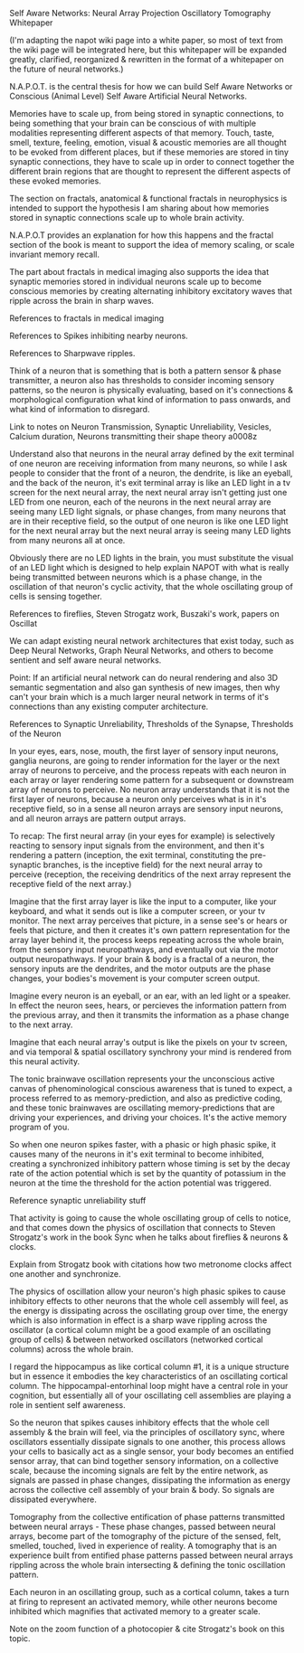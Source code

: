 Self Aware Networks: Neural Array Projection Oscillatory Tomography Whitepaper

(I'm adapting the napot wiki page into a white paper, so most of text from the wiki page will be integrated here, but this whitepaper will be expanded greatly, clarified, reorganized & rewritten in the format of a whitepaper on the future of neural networks.)

N.A.P.O.T. is the central thesis for how we can build Self Aware Networks or Conscious (Animal Level) Self Aware Artificial Neural Networks.

Memories have to scale up, from being stored in synaptic connections, to being something that your brain can be conscious of with multiple modalities representing different aspects of that memory. Touch, taste, smell, texture, feeling, emotion, visual & acoustic memories are all thought to be evoked from different places, but if these memories are stored in tiny synaptic connections, they have to scale up in order to connect together the different brain regions that are thought to represent the different aspects of these evoked memories.

The section on fractals, anatomical & functional fractals in neurophysics is intended to support the hypothesis I am sharing about how memories stored in synaptic connections scale up to whole brain activity.

N.A.P.O.T provides an explanation for how this happens and the fractal section of the book is meant to support the idea of memory scaling, or scale invariant memory recall.

The part about fractals in medical imaging also supports the idea that synaptic memories stored in individual neurons scale up to become conscious memories by creating alternating inhibitory excitatory waves that ripple across the brain in sharp waves.

References to fractals in medical imaging

References to Spikes inhibiting nearby neurons.

References to Sharpwave ripples.

Think of a neuron that is something that is both a pattern sensor & phase transmitter, a neuron also has thresholds to consider incoming sensory patterns, so the neuron is physically evaluating, based on it's connections & morphological configuration what kind of information to pass onwards, and what kind of information to disregard.

Link to notes on Neuron Transmission, Synaptic Unreliability, Vesicles, Calcium duration, Neurons transmitting their shape theory a0008z

Understand also that neurons in the neural array defined by the exit terminal of one neuron are receiving information from many neurons, so while I ask people to consider that the front of a neuron, the dendrite, is like an eyeball, and the back of the neuron, it's exit terminal array is like an LED light in a tv screen for the next neural array, the next neural array isn't getting just one LED from one neuron, each of the neurons in the next neural array are seeing many LED light signals, or phase changes, from many neurons that are in their receptive field, so the output of one neuron is like one LED light for the next neural array but the next neural array is seeing many LED lights from many neurons all at once. 

Obviously there are no LED lights in the brain, you must substitute the visual of an LED light which is designed to help explain NAPOT with what is really being transmitted between neurons which is a phase change, in the oscillation of that neuron's cyclic activity, that the whole oscillating group of cells is sensing together.

References to fireflies, Steven Strogatz work, Buszaki's work, papers on Oscillat

We can adapt existing neural network architectures that exist today, such as Deep Neural Networks, Graph Neural Networks, and others to become sentient and self aware neural networks.

Point: If an artificial neural network can do neural rendering and also 3D semantic segmentation and also gan synthesis of new images, then why can't your brain which is a much larger neural network in terms of it's connections than any existing computer architecture.

References to Synaptic Unreliability, Thresholds of the Synapse, Thresholds of the Neuron

In your eyes, ears, nose, mouth, the first layer of sensory input neurons, ganglia neurons, are going to render information for the layer or the next array of neurons to perceive, and the process repeats with each neuron in each array or layer rendering some pattern for a subsequent or downstream array of neurons to perceive. No neuron array understands that it is not the first layer of neurons, because a neuron only perceives what is in it's receptive field, so in a sense all neuron arrays are sensory input neurons, and all neuron arrays are pattern output arrays.

To recap: The first neural array (in your eyes for example) is selectively reacting to sensory input signals from the environment, and then it's rendering a pattern (inception, the exit terminal, constituting the pre-synaptic branches, is the inceptive field) for the next neural array to perceive (reception, the receiving dendritics of the next array represent the receptive field of the next array.)

Imagine that the first array layer is like the input to a computer, like your keyboard, and what it sends out is like a computer screen, or your tv monitor. The next array perceives that picture, in a sense see's or hears or feels that picture, and then it creates it's own pattern representation for the array layer behind it, the process keeps repeating across the whole brain, from the sensory input neuropathways, and eventually out via the motor output neuropathways. If your brain & body is a fractal of a neuron, the sensory inputs are the dendrites, and the motor outputs are the phase changes, your bodies's movement is your computer screen output.

Imagine every neuron is an eyeball, or an ear, with an led light or a speaker. In effect the neuron sees, hears, or percieves the information pattern from the previous array, and then it transmits the information as a phase change to the next array.

Imagine that each neural array's output is like the pixels on your tv screen, and via temporal & spatial oscillatory synchrony your mind is rendered from this neural activity.

The tonic brainwave oscillation represents your the unconscious active canvas of phenominological conscious awareness that is tuned to expect, a process referred to as memory-prediction, and also as predictive coding, and these tonic brainwaves are oscillating memory-predictions that are driving your experiences, and driving your choices. It's the active memory program of you.

So when one neuron spikes faster, with a phasic or high phasic spike, it causes many of the neurons in it's exit terminal to become inhibited, creating a synchronized inhibitory pattern whose timing is set by the decay rate of the action potential which is set by the quantity of potassium in the neuron at the time the threshold for the action potential was triggered.

Reference synaptic unreliability stuff

That activity is going to cause the whole oscillating group of cells to notice, and that comes down the physics of oscillation that connects to Steven Strogatz's work in the book Sync when he talks about fireflies & neurons & clocks.

Explain from Strogatz book with citations how two metronome clocks affect one another and synchronize.

The physics of oscillation allow your neuron's high phasic spikes to cause inhibitory effects to other neurons that the whole cell assembly will feel, as the energy is dissipating across the oscillating group over time, the energy which is also information in effect is a sharp wave rippling across the oscillator (a cortical column might be a good example of an oscillating group of cells) & between networked oscillators (networked cortical columns) across the whole brain.

I regard the hippocampus as like cortical column #1, it is a unique structure but in essence it embodies the key characteristics of an oscillating cortical column. The hippocampal-entorhinal loop might have a central role in your cognition, but essentially all of your oscillating cell assemblies are playing a role in sentient self awareness.

So the neuron that spikes causes inhibitory effects that the whole cell assembly & the brain will feel, via the principles of oscillatory sync, where oscillators essentially dissipate signals to one another, this process allows your cells to basically act as a single sensor, your body becomes an entified sensor array, that can bind together sensory information, on a collective scale, because the incoming signals are felt by the entire network, as signals are passed in phase changes, dissipating the information as energy across the collective cell assembly of your brain & body. So signals are dissipated everywhere.

Tomography from the collective entification of phase patterns transmitted between neural arrays - These phase changes, passed between neural arrays, become part of the tomography of the picture of the sensed, felt, smelled, touched, lived in experience of reality. A tomography that is an experience built from entified phase patterns passed between neural arrays rippling across the whole brain intersecting & defining the tonic oscillation pattern.

Each neuron in an oscillating group, such as a cortical column, takes a turn at firing to represent an activated memory, while other neurons become inhibited which magnifies that activated memory to a greater scale.

Note on the zoom function of a photocopier & cite Strogatz's book on this topic.

